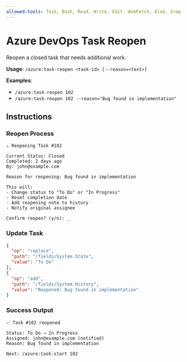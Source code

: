 ```yaml
---
allowed-tools: Task, Bash, Read, Write, Edit, WebFetch, Glob, Grep
---
```


# Azure DevOps Task Reopen

Reopen a closed task that needs additional work.

**Usage**: `/azure:task-reopen <task-id> [--reason=<text>]`

**Examples**:
- `/azure:task-reopen 102`
- `/azure:task-reopen 102 --reason="Bug found in implementation"`

## Instructions

### Reopen Process

```
⚠️ Reopening Task #102

Current Status: Closed
Completed: 2 days ago
By: john@example.com

Reason for reopening: Bug found in implementation

This will:
- Change status to "To Do" or "In Progress"
- Reset completion date
- Add reopening note to history
- Notify original assignee

Confirm reopen? (y/n): _
```

### Update Task

```json
{
  "op": "replace",
  "path": "/fields/System.State",
  "value": "To Do"
},
{
  "op": "add",
  "path": "/fields/System.History",
  "value": "Reopened: Bug found in implementation"
}
```

### Success Output

```
✅ Task #102 reopened

Status: To Do → In Progress
Assigned: john@example.com (notified)
Reason: Bug found in implementation

Next: /azure:task-start 102
```